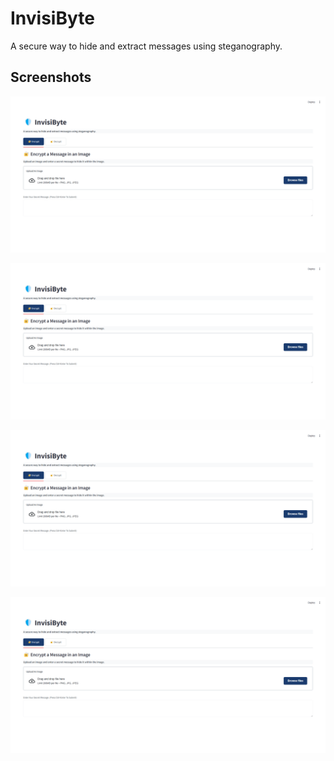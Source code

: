 
# InvisiByte

A secure way to hide and extract messages using steganography.




## Screenshots

![Encrypt Page](ss/ss1.png)

![Encrypting Message](ss/ss1.png)

![Decrypt Page](ss/ss1.png)

![Decrypting Message](ss/ss1.png)

